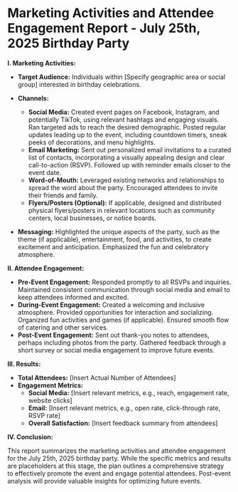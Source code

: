 # Marketing Activities and Attendee Engagement Report - July 25th, 2025 Birthday Party

**I. Marketing Activities:**

* **Target Audience:** Individuals within [Specify geographic area or social group] interested in birthday celebrations.
* **Channels:**
    * **Social Media:**  Created event pages on Facebook, Instagram, and potentially TikTok, using relevant hashtags and engaging visuals.  Ran targeted ads to reach the desired demographic.  Posted regular updates leading up to the event, including countdown timers, sneak peeks of decorations, and menu highlights.
    * **Email Marketing:** Sent out personalized email invitations to a curated list of contacts, incorporating a visually appealing design and clear call-to-action (RSVP).  Followed up with reminder emails closer to the event date.
    * **Word-of-Mouth:**  Leveraged existing networks and relationships to spread the word about the party.  Encouraged attendees to invite their friends and family.
    * **Flyers/Posters (Optional):**  If applicable, designed and distributed physical flyers/posters in relevant locations such as community centers, local businesses, or notice boards.

* **Messaging:** Highlighted the unique aspects of the party, such as the theme (if applicable), entertainment, food, and activities, to create excitement and anticipation.  Emphasized the fun and celebratory atmosphere.

**II. Attendee Engagement:**

* **Pre-Event Engagement:**  Responded promptly to all RSVPs and inquiries.  Maintained consistent communication through social media and email to keep attendees informed and excited.
* **During-Event Engagement:**  Created a welcoming and inclusive atmosphere.  Provided opportunities for interaction and socializing.  Organized fun activities and games (if applicable).  Ensured smooth flow of catering and other services.
* **Post-Event Engagement:**  Sent out thank-you notes to attendees, perhaps including photos from the party.  Gathered feedback through a short survey or social media engagement to improve future events.


**III. Results:**

* **Total Attendees:** [Insert Actual Number of Attendees]
* **Engagement Metrics:**
    * **Social Media:** [Insert relevant metrics, e.g., reach, engagement rate, website clicks]
    * **Email:** [Insert relevant metrics, e.g., open rate, click-through rate, RSVP rate]
    * **Overall Satisfaction:** [Insert feedback summary from attendees]

**IV. Conclusion:**

This report summarizes the marketing activities and attendee engagement for the July 25th, 2025 birthday party.  While the specific metrics and results are placeholders at this stage, the plan outlines a comprehensive strategy to effectively promote the event and engage potential attendees.  Post-event analysis will provide valuable insights for optimizing future events.